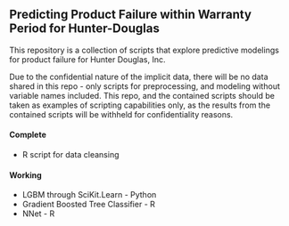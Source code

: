 ## Predicting Product Failure within Warranty Period for Hunter-Douglas
This repository is a collection of scripts that explore predictive modelings for product failure for Hunter Douglas, Inc.

Due to the confidential nature of the implicit data, there will be no data shared in this repo - only scripts for preprocessing, and modeling without variable names included. This repo, and the contained scripts should be taken as examples of scripting capabilities only, as the results from the contained scripts will be withheld for confidentiality reasons.

#### Complete
  * R script for data cleansing
  
#### Working
  * LGBM through SciKit.Learn - Python
  * Gradient Boosted Tree Classifier - R
  * NNet - R
